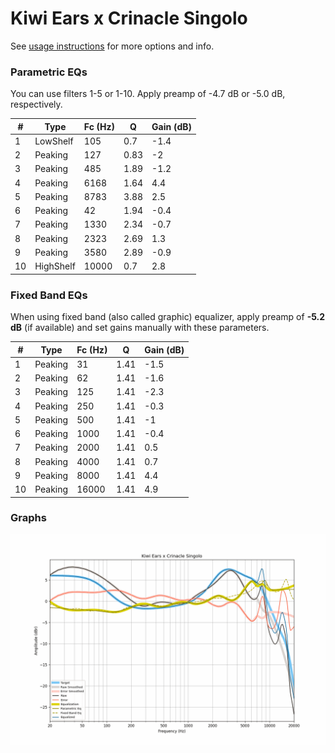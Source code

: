 # Kiwi Ears x Crinacle Singolo
See [usage instructions](https://github.com/jaakkopasanen/AutoEq#usage) for more options and info.

### Parametric EQs
You can use filters 1-5 or 1-10. Apply preamp of -4.7 dB or -5.0 dB, respectively.

|   # | Type      |   Fc (Hz) |    Q |   Gain (dB) |
|-----|-----------|-----------|------|-------------|
|   1 | LowShelf  |       105 | 0.7  |        -1.4 |
|   2 | Peaking   |       127 | 0.83 |        -2   |
|   3 | Peaking   |       485 | 1.89 |        -1.2 |
|   4 | Peaking   |      6168 | 1.64 |         4.4 |
|   5 | Peaking   |      8783 | 3.88 |         2.5 |
|   6 | Peaking   |        42 | 1.94 |        -0.4 |
|   7 | Peaking   |      1330 | 2.34 |        -0.7 |
|   8 | Peaking   |      2323 | 2.69 |         1.3 |
|   9 | Peaking   |      3580 | 2.89 |        -0.9 |
|  10 | HighShelf |     10000 | 0.7  |         2.8 |

### Fixed Band EQs
When using fixed band (also called graphic) equalizer, apply preamp of **-5.2 dB** (if available) and set gains manually with these parameters.

|   # | Type    |   Fc (Hz) |    Q |   Gain (dB) |
|-----|---------|-----------|------|-------------|
|   1 | Peaking |        31 | 1.41 |        -1.5 |
|   2 | Peaking |        62 | 1.41 |        -1.6 |
|   3 | Peaking |       125 | 1.41 |        -2.3 |
|   4 | Peaking |       250 | 1.41 |        -0.3 |
|   5 | Peaking |       500 | 1.41 |        -1   |
|   6 | Peaking |      1000 | 1.41 |        -0.4 |
|   7 | Peaking |      2000 | 1.41 |         0.5 |
|   8 | Peaking |      4000 | 1.41 |         0.7 |
|   9 | Peaking |      8000 | 1.41 |         4.4 |
|  10 | Peaking |     16000 | 1.41 |         4.9 |

### Graphs
![](./Kiwi%20Ears%20x%20Crinacle%20Singolo.png)
